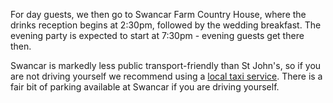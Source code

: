 For day guests, we then go to Swancar Farm Country House, where the drinks reception begins at 2:30pm, followed by the wedding breakfast.
The evening party is expected to start at 7:30pm - evening guests get there then.

Swancar is markedly less public transport-friendly than St John's, so if you are not driving yourself we recommend using a [local taxi service](/accommodation#local-taxis).
There is a fair bit of parking available at Swancar if you are driving yourself.
